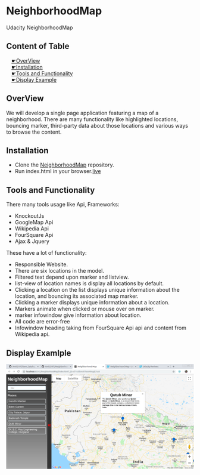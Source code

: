 # NeighborhoodMap
Udacity NeighborhoodMap

## Content of Table

&emsp;[&#x261B;OverView](#overview)  
&emsp;[&#x261B;Installation](#installation)  
&emsp;[&#x261B;Tools and Functionality](#tools-and-functionality)  
&emsp;[&#x261B;Display Example](#display-examlple)    

## OverView
We will develop a single page application featuring a map of a neighborhood. There are many functionality like highlighted locations, bouncing marker, third-party data about those locations and various ways to browse the content.  

## Installation
+ Clone the [NeighborhoodMap](https://github.com/Amit2197/NeighborhoodMap) repository.
+ Run index.html in your browser.[live](https://amit2197.github.io/NeighborhoodMap/index.html)

## Tools and Functionality
There many tools usage like Api, Frameworks:
+ KnockoutJs
+ GoogleMap Api
+ Wikipedia Api
+ FourSquare Api
+ Ajax & Jquery

These have a lot of functionality:
+ Responsible Website.
+ There are six locations in the model.
+ Filtered text depend upon marker and listview.
+ list-view of location names is display all locations by default.
+ Clicking a location on the list displays unique information about the location, and bouncing its associated map marker.
+ Clicking a marker displays unique information about a location.
+ Markers animate when clicked or mouse over on marker.
+ marker infowindow give information about location.
+ All code are error-free
+ Infowindow heading taking from FourSquare Api api and content from Wikipedia api.
## Display Examlple
![Image of project](scr.png)